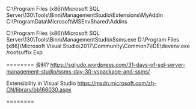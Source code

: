 ﻿C:\Program Files (x86)\Microsoft SQL Server\130\Tools\Binn\ManagementStudio\Extensions\MyAddin
C:\ProgramData\Microsoft\MSEnvShared\Addins


C:\Program Files (x86)\Microsoft SQL Server\130\Tools\Binn\ManagementStudio\Ssms.exe
D:\Program Files (x86)\Microsoft Visual Studio\2017\Community\Common7\IDE\devenv.exe /rootsuffix Exp



========
资料? https://sqljudo.wordpress.com/31-days-of-sql-server-management-studio/ssms-day-30-vspackage-and-ssms/

Extensibility in Visual Studio
https://msdn.microsoft.com/zh-CN/library/bb166030.aspx 

========

